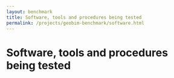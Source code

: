 ```yaml
---
layout: benchmark
title: Software, tools and procedures being tested
permalink: /projects/geobim-benchmark/software.html
---
```


<h1>Software, tools and procedures being tested</h1>

